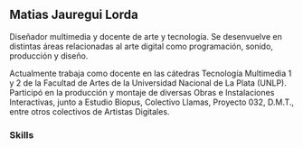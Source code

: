 ## Matias Jauregui Lorda

Diseñador multimedia y docente de arte y tecnología. Se desenvuelve en distintas áreas relacionadas al arte digital como programación, sonido, producción y diseño.

Actualmente trabaja como docente en las cátedras Tecnología Multimedia 1 y 2 de la Facultad de Artes de la Universidad Nacional de La Plata (UNLP). Participó en la producción y montaje de diversas Obras e Instalaciones Interactivas, junto a Estudio Biopus, Colectivo Llamas, Proyecto 032, D.M.T., entre otros colectivos de Artistas Digitales.

### Skills
